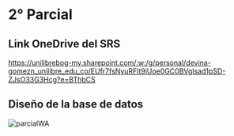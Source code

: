 # 2° Parcial

## Link OneDrive del SRS
https://unilibrebog-my.sharepoint.com/:w:/g/personal/devina-gomezn_unilibre_edu_co/EUfr7fsNyuRFlt9iUoe0GC0BVglsad1pSD-ZJsO33G3Hcg?e=BThbCS

## Diseño de la base de datos
![parcialWA](https://github.com/user-attachments/assets/52e4f707-62c4-4f17-ba40-bf92227e743a)

